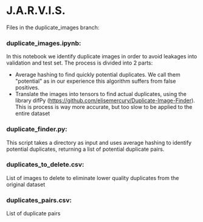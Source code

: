 # J.A.R.V.I.S.

Files in the duplicate_images branch:

### duplicate_images.ipynb: <br>
In this notebook we identify duplicate images in order to avoid leakages into validation and test set. The process is divided into 2 parts:
- Average hashing to find quickly potential duplicates. We call them "potential" as in our experience this algorithm suffers from false positives.
- Translate the images into tensors to find actual duplicates, using the library difPy (https://github.com/elisemercury/Duplicate-Image-Finder). This is process is way more accurate, but too slow to be applied to the entire dataset

### duplicate_finder.py: <br>
This script takes a directory as input and uses average hashing to identify potential duplicates, returning a list of potential duplicate pairs.

### duplicates_to_delete.csv: <br>
List of images to delete to eliminate lower quality duplicates from the original dataset

### duplicates_pairs.csv: <br>
List of duplicate pairs
